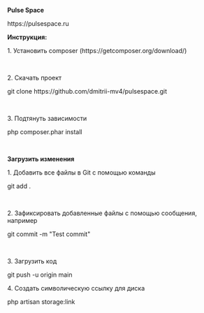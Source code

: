 <b>Pulse Space</b>
<p>https://pulsespace.ru</p>

<p><b>Инструкция:</b></p>
<p>1. Установить composer (https://getcomposer.org/download/)</p>
<br/>
<p>2. Скачать проект</p>
<p>git clone https://github.com/dmitrii-mv4/pulsespace.git</p>
<br/>
<p>3. Подтянуть зависимости</p>
<p>php composer.phar install</p>
<br/>

<b>Загрузить изменения</b>
<p>1. Добавить все файлы в Git с помощью команды</p>
<p>git add .</p>
<br/>
<p>2. Зафиксировать добавленные файлы с помощью сообщения, например </p>
<p>git commit -m "Test commit"</p>
<br/>
<p>3. Загрузить код</p>
<p>git push -u origin main</p>
<p>4. Создать символическую ссылку для диска</p>
<p>php artisan storage:link</p>

